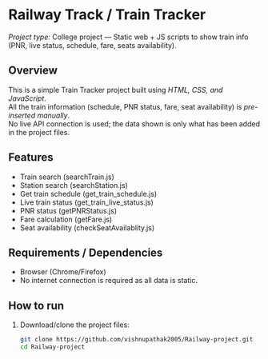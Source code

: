 # Railway Track / Train Tracker

*Project type:* College project — Static web + JS scripts to show train info (PNR, live status, schedule, fare, seats availability).

## Overview
This is a simple Train Tracker project built using *HTML, CSS, and JavaScript*.  
All the train information (schedule, PNR status, fare, seat availability) is *pre-inserted manually*.  
No live API connection is used; the data shown is only what has been added in the project files.

## Features
- Train search (searchTrain.js)
- Station search (searchStation.js)
- Get train schedule (get_train_schedule.js)
- Live train status (get_train_live_status.js)
- PNR status (getPNRStatus.js)
- Fare calculation (getFare.js)
- Seat availability (checkSeatAvailablity.js)

## Requirements / Dependencies
- Browser (Chrome/Firefox)
- No internet connection is required as all data is static.

## How to run
1. Download/clone the project files:
   ```bash
   git clone https://github.com/vishnupathak2005/Railway-project.git
   cd Railway-project
